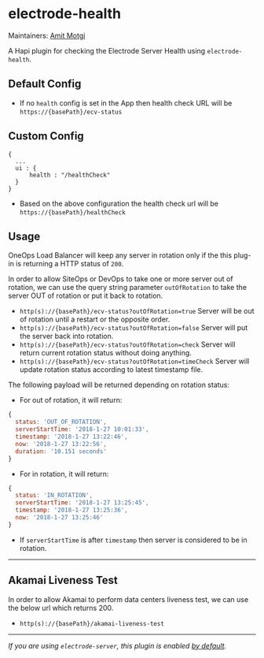 # electrode-health

Maintainers: [Amit Motgi](https://gecgithub01.walmart.com/amotgi)

A Hapi plugin for checking the Electrode Server Health using `electrode-health`.

## Default Config

* If no `health` config is set in the App then health check URL will be `https://{basePath}/ecv-status`

## Custom Config

```
{
  ...
  ui : {
      health : "/healthCheck"
  }
}
```

* Based on the above configuration the health check url will be `https://{basePath}/healthCheck`

## Usage

OneOps Load Balancer will keep any server in rotation only if the this plug-in is returning a HTTP status of `200`.

In order to allow SiteOps or DevOps to take one or more server out of rotation, we can use the query string parameter
`outOfRotation` to take the server OUT of rotation or put it back to rotation.

* `http(s)://{basePath}/ecv-status?outOfRotation=true` Server will be out of rotation until a restart or the opposite order.
* `http(s)://{basePath}/ecv-status?outOfRotation=false` Server will put the server back into rotation.
* `http(s)://{basePath}/ecv-status?outOfRotation=check` Server will return current rotation status without doing anything.
* `http(s)://{basePath}/ecv-status?outOfRotation=timeCheck` Server will update rotation status according to latest timestamp file.

The following payload will be returned depending on rotation status:

* For out of rotation, it will return:

```js
{
  status: 'OUT_OF_ROTATION',
  serverStartTime: '2018-1-27 10:01:33',
  timestamp: '2018-1-27 13:22:46',
  now: '2018-1-27 13:22:56',
  duration: '10.151 seconds'
}
```

* For in rotation, it will return:

```js
{
  status: 'IN_ROTATION',
  serverStartTime: '2018-1-27 13:25:45',
  timestamp: '2018-1-27 13:25:36',
  now: '2018-1-27 13:25:46'
}
```

* If `serverStartTime` is after `timestamp` then server is considered to be in rotation.

---

## Akamai Liveness Test

In order to allow Akamai to perform data centers liveness test, we can use the below url which returns 200.

* `http(s)://{basePath}/akamai-liveness-test`

---

_If you are using `electrode-server`, this plugin is enabled
[by default](https://gecgithub01.walmart.com/electrode/electrode-server/blob/master/lib/config/default.js)._
